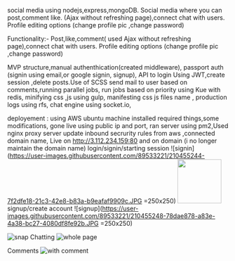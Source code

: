 
social media using nodejs,express,mongoDB. Social media where you can post,comment like. (Ajax without refreshing page),connect chat with users.
Profile editing options (change profile pic ,change password)

Functionality:-
Post,like,comment( used Ajax without refreshing page),connect chat with users.
Profile editing options (change profile pic ,change password)

MVP structure,manual authenthication(created middleware), passport auth (signin using email,or google signin, signup),
API to login Using JWT,create session ,delete posts.Use of SCSS
send mail to user based on comments,running parallel jobs, run jobs based on priority using Kue with redis,
minifying css ,js using gulp, manifesting css js files name ,
production logs using rfs, chat engine using socket.io,

deployement :
using AWS ubuntu machine installed required things,some modifications, gone live using public ip and port,
ran server using pm2,Used nginx proxy server 
update inbound secrurity rules from aws ,connected domain name, Live on http://3.112.234.159:80
and on domain (i no longer maintain the domain name)
login/signin/starting session
![signin](https://user-images.githubusercontent.com/89533221/210455244-7f2dfe18-21c3-42e8-b83a-b9eafaf9909c.JPG =250x250)
<img src="https://user-images.githubusercontent.com/89533221/210455244-7f2dfe18-21c3-42e8-b83a-b9eafaf9909c.JPG" width="100" height="100">
signup/create account
![signup](https://user-images.githubusercontent.com/89533221/210455248-78dae878-a83e-4a38-bc27-4080df8fe92b.JPG =250x250)

![snap](https://user-images.githubusercontent.com/89533221/210455251-1c6ae3e6-1f24-423e-872d-6cb5d54313a8.JPG)
Chatting
![whole page](https://user-images.githubusercontent.com/89533221/210455255-01ea4697-9b54-41f5-b5cb-1387f378383a.JPG)

Comments
![with comment](https://user-images.githubusercontent.com/89533221/210455261-578b3071-acd1-4f8d-a3fa-0c2d547af910.JPG)

